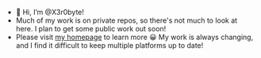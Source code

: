 - 👋 Hi, I’m @X3r0byte!
- Much of my work is on private repos, so there's not much to look at here. I plan to get some public work out soon!
- Please visit [my homepage](https://X3r0byte.github.io) to learn more 😀 My work is always changing, and I find it difficult to keep multiple platforms up to date!
